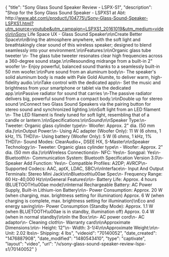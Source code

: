 {
    "title": "Sony Glass Sound Speaker Review - LSPX-S1",
    "description": "Shop for the Sony Glass Sound Speaker - LSPXS1 at Abt: http:\/\/www.abt.com\/product\/104775\/Sony-Glass-Sound-Speaker-LSPXS1.html?utm_source=youtube&utm_campaign=LSPXS1_20161019&utm_medium=video\n\nSony Life Space UX - Glass Sound Speaker\n\nCreate Better Space\n\nBring the atmosphere anywhere, with the soft light and breathtakingly clear sound of this wireless speaker; designed to blend seamlessly into your environment.\n\nFeatures:\n\nOrganic glass tube tweeter \n- The glass tube tweeter resonates clear high frequencies across a 360-degree sound stage.\n\nResounding midrange from a built-in 2\" woofer \n- Enjoy powerful, balanced sound thanks to a seamlessly built-in 50 mm woofer.\n\nPure sound from an aluminum body\n- The speaker's solid aluminum body is made with Pale Gold Alumite, to deliver warm, high-fidelity audio.\n\nTake control with the dedicated app\n- Set the music and brightness from your smartphone or tablet via the dedicated app.\n\nPassive radiator for sound that carries \n-The passive radiator delivers big, powerful sound from a compact body.\n\nDouble up for stereo sound \nConnect two Glass Sound Speakers via the pairing button for stereo sound and synchronized lighting.\n\nSoft light from an LED filament \n- The LED filament is finely tuned for soft light, resembling that of a candle or lantern.\n\nSpecifications:\n\nSound\n\nSpeaker Type:\n- Tweeter: Organic glass cylinder type\n- Woofer: Approx. 2\" dia. (50 mm dia.)\n\nOutput Power:\n- Using AC adapter (Woofer Only): 11 W (6 ohms, 1 kHz, 1% THD)\n- Using battery (Woofer Only): 5 W (6 ohms, 1 kHz, 1% THD)\n- Sound Modes: ClearAudio+, DSEE HX, S-Master\n\nSpeaker Technology:\n- Tweeter: Organic glass cylinder type\n - Woofer: Approx. 2\" dia. (50 mm dia.)\n\nWireless Connections\n- NFC: Yes\n- Songpal: Yes\n- Bluetooth\n-  Communication System: Bluetooth Specification Version 3.0\n- Speaker Add Function: Yes\n- Compatible Profiles: A2DP; AVRCP\n- Supported Codecs: AAC, aptX, LDAC, SBC\n\nInterface\n- Input And Output Terminals: Stereo Mini Jack\n\nBluetooth\u00ae Spec\n- Frequency Range: 60 Hz-40,000 Hz\n\nGeneral Features\n\n- Battery Life: Approx. 4 hours (BLUETOOTH\u00ae mode)\nInternal Rechargeable Battery: AC Power Supply, Built-in Lithium-ion Battery\n\n- Power Consumption: Approx. 20 W (when charging, max. brightness setting for illumination) Approx. 6 W (when charging is complete, max. brightness setting for illumination)\nEco and energy saving\n\n- Power Consumption (Standby Mode): Approx. 1.1 W (when BLUETOOTH\u00ae is in standby, illumination off) Approx. 0.4 W (when in normal standby)\n\nIn the Box:\n\n- AC power cord\n- AC adaptor\n- Cleaning cloth\n- Warranty card\n\nApproximate Dimensions:\n\n- Height: 12\"\n- Width: 3-1\/4\n\nApproximate Weight:\n\n- Unit: 2.02 lbs\n- Shipping: 4 lbs",
    "videoid": "70140052",
    "date_created": "1476887908",
    "date_modified": "1480543410",
    "type": "captivate",
    "layout": "video",
    "url": "\/v\/sony-glass-sound-speaker-review-lspx-s1\/70140052"
}